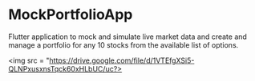 # MockPortfolioApp
Flutter application to mock and simulate live market data and create and manage a portfolio for any 10 stocks from the available list of options.

<img src = "https://drive.google.com/file/d/1VTEfgXSi5-QLNPxusxnsTqck60xHLbUC/uc?>  
